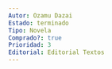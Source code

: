 ```yaml
---
Autor: Ozamu Dazai
Estado: terminado
Tipo: Novela
Comprado?: true
Prioridad: 3
Editorial: Editorial Textos
---
```

